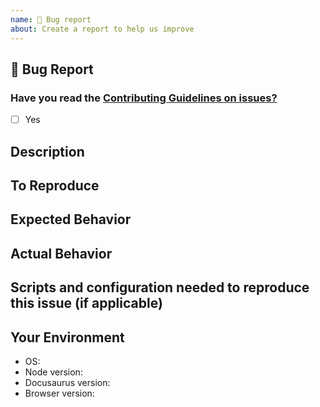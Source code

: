 ```yaml
---
name: 🐛 Bug report
about: Create a report to help us improve
---
```


## 🐛 Bug Report

### Have you read the [Contributing Guidelines on issues?](https://github.com/saucelabs/sauce-docs/blob/main/CONTRIBUTING.md)

- [ ] Yes

## Description

<!--A clear and concise description of what the bug is.-->

## To Reproduce

<!--Steps to reproduce the behavior (including the executed commands):-->

## Expected Behavior

<!--A clear and concise description of what you expected to happen.-->

## Actual Behavior

<!--A clear and concise description of what actually happened-->

## Scripts and configuration needed to reproduce this issue (if applicable)

<!--Please provide the scripts and configuration to reproduce the issue you
are reporting, if the setup is more complex, GitHub repo links are also OK.-->

<!--Issues without a reproduction script are likely to stall and eventually be closed.-->

## Your Environment

* OS: <!-- Windows 10? OSX? -->
* Node version:
* Docusaurus version:
* Browser version:
